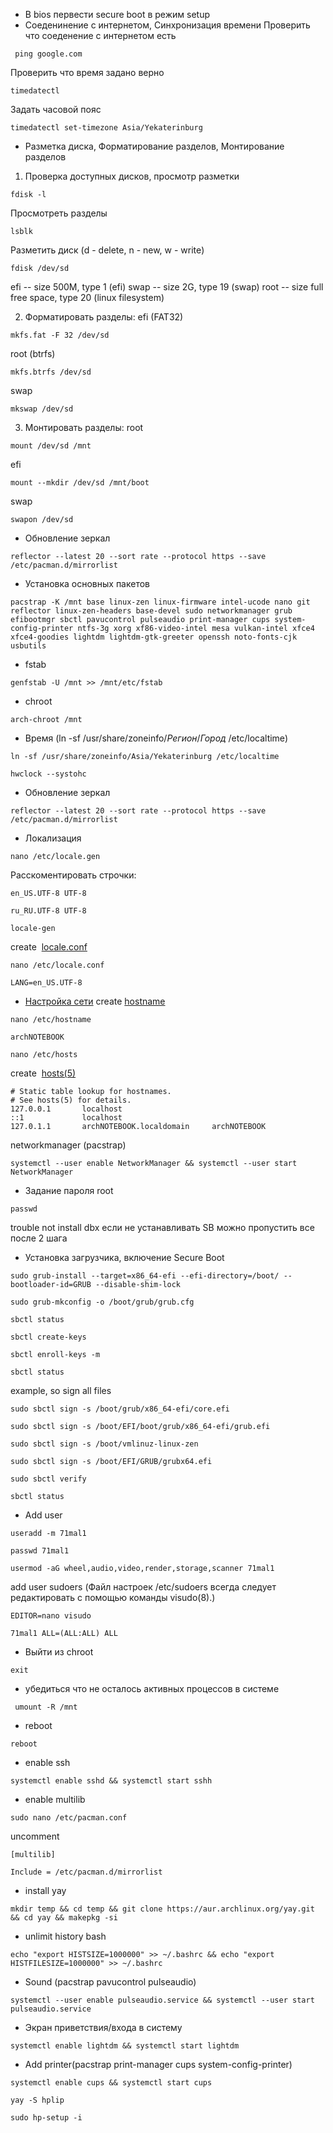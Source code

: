 - В bios первести secure boot в режим setup
- Соеденинение с интернетом, Синхронизация времени 
Проверить что соеденение с интернетом есть
```
 ping google.com
```

Проверить что время задано верно
```
timedatectl
```

Задать часовой пояс
```
timedatectl set-timezone Asia/Yekaterinburg
```

- Разметка диска, Форматирование разделов, Монтирование разделов
1. Проверка доступных дисков, просмотр разметки
```
fdisk -l
```

Просмотреть разделы
```
lsblk
```

Разметить диск  (d - delete, n - new, w - write)
```
fdisk /dev/sd
```
efi -- size 500M, type 1 (efi)
swap -- size 2G, type 19 (swap)
root -- size full free space, type 20 (linux filesystem) 

2. Форматировать разделы:
efi (FAT32)
```
mkfs.fat -F 32 /dev/sd
```

root (btrfs)
```
mkfs.btrfs /dev/sd
```

swap
```
mkswap /dev/sd
```

3. Монтировать разделы:
root
```
mount /dev/sd /mnt
```

efi 
```
mount --mkdir /dev/sd /mnt/boot
```

swap
```
swapon /dev/sd
```

- Обновление зеркал
```
reflector --latest 20 --sort rate --protocol https --save /etc/pacman.d/mirrorlist
```

- Установка основных пакетов
```
pacstrap -K /mnt base linux-zen linux-firmware intel-ucode nano git reflector linux-zen-headers base-devel sudo networkmanager grub efibootmgr sbctl pavucontrol pulseaudio print-manager cups system-config-printer ntfs-3g xorg xf86-video-intel mesa vulkan-intel xfce4 xfce4-goodies lightdm lightdm-gtk-greeter openssh noto-fonts-cjk usbutils
```

- fstab 
```
genfstab -U /mnt >> /mnt/etc/fstab
```

- chroot
```
arch-chroot /mnt
```

- Время (ln -sf /usr/share/zoneinfo/_Регион_/_Город_ /etc/localtime)
```
ln -sf /usr/share/zoneinfo/Asia/Yekaterinburg /etc/localtime
```
```
hwclock --systohc
```

- Обновление зеркал
```
reflector --latest 20 --sort rate --protocol https --save /etc/pacman.d/mirrorlist
```

- Локализация
```
nano /etc/locale.gen
```
Расскоментировать строчки:
```
en_US.UTF-8 UTF-8
```
```
ru_RU.UTF-8 UTF-8
```

```
locale-gen
```

create  [locale.conf](https://man.archlinux.org/man/locale.conf.5)
```
nano /etc/locale.conf
```
```
LANG=en_US.UTF-8
```

- [Настройка сети](https://wiki.archlinux.org/title/Network_configuration_(Русский)#Управление_сетевым_подключением)
create [hostname](https://wiki.archlinux.org/title/Network_configuration_(%D0%A0%D1%83%D1%81%D1%81%D0%BA%D0%B8%D0%B9)#%D0%98%D0%BC%D1%8F_%D1%85%D0%BE%D1%81%D1%82%D0%B0 "Network configuration (Русский)")
```
nano /etc/hostname
```
```
archNOTEBOOK
```


```
nano /etc/hosts
```
create  [hosts(5)](https://man.archlinux.org/man/hosts.5)
```
# Static table lookup for hostnames.
# See hosts(5) for details.
127.0.0.1       localhost
::1             localhost
127.0.1.1       archNOTEBOOK.localdomain     archNOTEBOOK
```

networkmanager (pacstrap)
```
systemctl --user enable NetworkManager && systemctl --user start NetworkManager
```

- Задание пароля root
```
passwd
```


trouble not install dbx если не устанавливать SB можно пропустить все после 2 шага
- Установка загрузчика, включение Secure Boot
```
sudo grub-install --target=x86_64-efi --efi-directory=/boot/ --bootloader-id=GRUB --disable-shim-lock
```

```
sudo grub-mkconfig -o /boot/grub/grub.cfg
```

```
sbctl status
```

```
sbctl create-keys
```

```
sbctl enroll-keys -m
```

```
sbctl status
```

example, so sign all files
```
sudo sbctl sign -s /boot/grub/x86_64-efi/core.efi
```
```
sudo sbctl sign -s /boot/EFI/boot/grub/x86_64-efi/grub.efi
```
```
sudo sbctl sign -s /boot/vmlinuz-linux-zen 
```
```
sudo sbctl sign -s /boot/EFI/GRUB/grubx64.efi
```
```
sudo sbctl verify
```
```
sbctl status
```

- Add user
```
useradd -m 71mal1
```
```
passwd 71mal1
```
```
usermod -aG wheel,audio,video,render,storage,scanner 71mal1
```


add user sudoers (Файл настроек /etc/sudoers всегда следует редактировать с помощью команды visudo(8).)
```
EDITOR=nano visudo
```
```
71mal1 ALL=(ALL:ALL) ALL
```


- Выйти из chroot
```
exit
```

- убедиться что не осталось активных процессов в системе 
```
 umount -R /mnt 
```

- reboot
```
reboot 
```

- enable ssh
```
systemctl enable sshd && systemctl start sshh
```

- enable multilib
```
sudo nano /etc/pacman.conf
```
uncomment
```
[multilib]
```
	Include = /etc/pacman.d/mirrorlist


- install yay 
```
mkdir temp && cd temp && git clone https://aur.archlinux.org/yay.git && cd yay && makepkg -si
```

- unlimit history bash
```
echo "export HISTSIZE=1000000" >> ~/.bashrc && echo "export HISTFILESIZE=1000000" >> ~/.bashrc
```

- Sound (pacstrap pavucontrol pulseaudio) 
```
systemctl --user enable pulseaudio.service && systemctl --user start pulseaudio.service
```

- Экран приветствия/входа в систему
```
systemctl enable lightdm && systemctl start lightdm
```

- Add printer(pacstrap print-manager cups system-config-printer)
```
systemctl enable cups && systemctl start cups
```
```
yay -S hplip
```
```
sudo hp-setup -i
```
